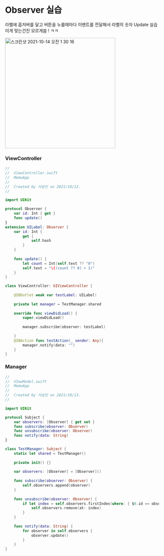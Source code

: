 # Observer 실습

라벨에 옵저버를 달고 버튼을 누를때마다 이벤트를 전달해서 라벨의 숫자 Update 실습
이게 맞는건진 모르게씀 ! ㅋㅋ

<img width="361" alt="스크린샷 2021-10-14 오전 1 30 16" src="https://user-images.githubusercontent.com/55231029/137175071-4d872cad-c895-4330-b543-ae5e290da702.png">


### ViewController

```swift
//
//  ViewController.swift
//  MemoApp
//
//  Created by 이숭인 on 2021/10/13.
//

import UIKit

protocol Observer {
    var id: Int { get }
    func update()
}
extension UILabel: Observer {
    var id: Int {
        get {
            self.hash
        }
    }
    
    func update() {
        let count = Int(self.text ?? "0")
        self.text = "\((count ?? 0) + 1)"
    }
}

class ViewController: UIViewController {
    
    @IBOutlet weak var testLabel: UILabel!
    
    private let manager = TestManager.shared
    
    override func viewDidLoad() {
        super.viewDidLoad()
        
        manager.subscribe(observer: testLabel)
        
    }
    @IBAction func testAction(_ sender: Any){
        manager.notify(data: "")
    }
}
```

### Manager

```swift
//
//  VIewModel.swift
//  MemoApp
//
//  Created by 이숭인 on 2021/10/13.
//

import UIKit

protocol Subject {
    var observers: [Observer] { get set }
    func subscribe(observer: Observer)
    func unsubscribe(observer: Observer)
    func notify(data: String)
}

class TestManager: Subject {
    static let shared = TestManager()
    
    private init() {}
    
    var observers: [Observer] = [Observer]()
    
    func subscribe(observer: Observer) {
        self.observers.append(observer)
    }
    
    func unsubscribe(observer: Observer) {
        if let index = self.observers.firstIndex(where: { $0.id == observer.id }) {
            self.observers.remove(at: index)
        }
    }
    
    func notify(data: String) {
        for observer in self.observers {
            observer.update()
        }
    }
}
```


